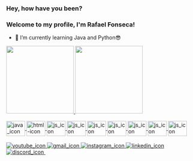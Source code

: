 ### Hey, how have you been?
### Welcome to my profile, I'm Rafael Fonseca!

- 🌱 I’m currently learning Java and Python😎

<div>
  <a href="https://github.com/Fael123Programming">
  <img height="180cm" src="https://github-readme-stats.vercel.app/api?username=Fael123Programming&show_icons=true&theme=dark&include_all_commits=true&count_private=true">
  <img height="180cm" src="https://github-readme-stats.vercel.app/api/top-langs/?username=Fael123Programming&layout=compact&langs_count=16&theme=dark">  
</div>  

<div style="display: inline_block"> <br>
  <img align="center" alt="java_icon" height="40" width="50" src="https://cdn.jsdelivr.net/gh/devicons/devicon/icons/java/java-original-wordmark.svg">
  <img align="center" alt="html-icon" height="40" width="50" src="https://cdn.jsdelivr.net/gh/devicons/devicon/icons/html5/html5-original-wordmark.svg">
  <img align="center" alt="js_icon" height="40" width="50" src="https://cdn.jsdelivr.net/gh/devicons/devicon/icons/css3/css3-original-wordmark.svg">
  <img align="center" alt="js_icon" height="40" width="50" src="https://cdn.jsdelivr.net/gh/devicons/devicon/icons/javascript/javascript-original.svg">
  <img align="center" alt="js_icon" height="40" width="50" src="https://cdn.jsdelivr.net/gh/devicons/devicon/icons/c/c-original.svg">
  <img align="center" alt="js_icon" height="40" width="50" src="https://cdn.jsdelivr.net/gh/devicons/devicon/icons/cplusplus/cplusplus-original.svg">
  <img align="center" alt="js_icon" height="40" width="50" src="https://cdn.jsdelivr.net/gh/devicons/devicon/icons/csharp/csharp-original.svg">
  <img align="center" alt="js_icon" height="40" width="50" src="https://cdn.jsdelivr.net/gh/devicons/devicon/icons/python/python-original-wordmark.svg">
  <img align="center" alt="js_icon" height="40" width="50" src="https://cdn.jsdelivr.net/gh/devicons/devicon/icons/kotlin/kotlin-original.svg">
</div>  
<br>
<div>
  <a href="https://www.youtube.com/channel/UCw3jbZGzZTHlGcYiEe7KpIg" target="_blank"> <img alt="youtube_icon" src="https://img.shields.io/badge/YouTube-FF0000?style=for-the-badge&logo=youtube&logoColor=white" > </a>
  <a href="mailto: rafaelfonseca1020@gmail.com" target="_blank"> <img alt="gmail_icon" src="https://img.shields.io/badge/Gmail-D14836?style=for-the-badge&logo=gmail&logoColor=white" > </a>
  <a href="https://www.instagram.com/rafaelfonseca1020/" target="_blank"> <img alt="instagram_icon" src="https://img.shields.io/badge/Instagram-E4405F?style=for-the-badge&logo=instagram&logoColor=white" > </a>
  <a href="https://www.linkedin.com/in/rafael-fonseca-9a8b251a9" target="_blank"> <img alt="linkedin_icon" src="https://img.shields.io/badge/LinkedIn-0077B5?style=for-the-badge&logo=linkedin&logoColor=white" > </a>
  <a href="https://discord.io/gr_eece" target="_blank"> <img alt="discord_icon" src="https://img.shields.io/badge/Discord-7289DA?style=for-the-badge&logo=discord&logoColor=white" > </a>
  <a href="" target=""> <img alt="" src="" > </a>
</div>
